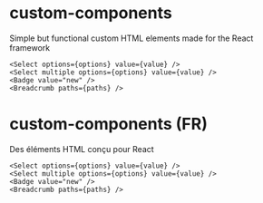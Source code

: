 # custom-components

Simple but functional custom HTML elements made for the React framework

```JSX
<Select options={options} value={value} />
<Select multiple options={options} value={value} />
<Badge value="new" />
<Breadcrumb paths={paths} />
```

# custom-components (FR)

Des éléments HTML conçu pour React

```JSX
<Select options={options} value={value} />
<Select multiple options={options} value={value} />
<Badge value="new" />
<Breadcrumb paths={paths} />
```
